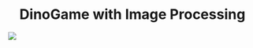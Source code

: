 # <h1 align="center"> DinoGame with Image Processing </h1>
![]([https://github.com/SusanketSarkar/Sorting_Visualization/blob/main/Images/img01.png](https://github.com/SusanketSarkar/DinoGame-with-Image-Processing/blob/main/images/dinogame.png))
